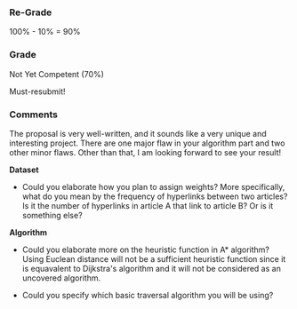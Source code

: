 ### Re-Grade
100% - 10% = 90%

### Grade
Not Yet Competent (70%)

Must-resubmit!

### Comments

The proposal is very well-written, and it sounds like a very unique and interesting project. There are one major flaw in your algorithm part and two other minor flaws. Other than that, I am looking forward to see your result!

**Dataset**
- Could you elaborate how you plan to assign weights? More specifically, what do you mean by the frequency of hyperlinks between two articles? Is it the number of hyperlinks in article A that link to article B? Or is it something else?

**Algorithm**

- Could you elaborate more on the heuristic function in A* algorithm? Using Euclean distance will not be a sufficient heuristic function since it is equavalent to Dijkstra's algorithm and it will not be considered as an uncovered algorithm.

- Could you specify which basic traversal algorithm you will be using?


